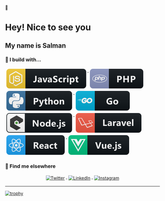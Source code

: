 
🙌 <h1>Hey! Nice to see you</h>
<h2>My name is Salman </h2>

### 🚧 I build with...

<p>
 <a href="https://en.wikipedia.org/wiki/JavaScript">
    <img src="https://raw.githubusercontent.com/MikeCodesDotNET/ColoredBadges/master/svg/dev/languages/js.svg" alt="JavaScript" style="vertical-align:top; margin:4px">
  </a>
  <a href="https://www.php.net/">
    <img src="https://github.com/MikeCodesDotNET/ColoredBadges/raw/master/svg/dev/languages/php.svg" alt="php" style="vertical-align:top; margin:4px">
  </a>
  <a href="https://www.python.org/">
    <img src="https://github.com/MikeCodesDotNET/ColoredBadges/raw/master/svg/dev/languages/python.svg" alt="python" style="vertical-align:top; margin:4px">
  </a>
  <a href="https://go.dev/">
    <img src="https://github.com/MikeCodesDotNET/ColoredBadges/raw/master/svg/dev/languages/go.svg" alt="golang" style="vertical-align:top; margin:4px">
  </a>
  <a href="https://nodejs.org/en/">
    <img src="https://github.com/MikeCodesDotNET/ColoredBadges/raw/master/svg/dev/frameworks/nodejs_larger.svg" alt="nodejs" style="vertical-align:top; margin:4px">
  </a>
  <a href="https://laravel.com/">
    <img src="https://github.com/MikeCodesDotNET/ColoredBadges/raw/master/svg/dev/frameworks/laravel.svg" alt="laravel" style="vertical-align:top; margin:4px">
  </a>
  <a href="https://reactjs.org/">
    <img src="https://github.com/MikeCodesDotNET/ColoredBadges/raw/master/svg/dev/frameworks/react.svg" alt="react" style="vertical-align:top; margin:4px">
  </a>
  <a href="https://vuejs.org/">
    <img src="https://github.com/MikeCodesDotNET/ColoredBadges/raw/master/svg/dev/frameworks/vue.svg" alt="vue" style="vertical-align:top; margin:4px">
  </a>
</p>



### 📢 Find me elsewhere
<p align="center">
  <a href="https://twitter.com/salmanclever">
    <img src="https://raw.githubusercontent.com/MikeCodesDotNET/MikeCodesDotNET/a8abbf37441f3253f74ea255a47f289208d7568c/Resources/twitter.svg" alt="Twitter" style="vertical-align:top; margin:4px">
  </a>  

  <a href="https://www.linkedin.com/in/salmanjabbari/">
    <img src="https://raw.githubusercontent.com/MikeCodesDotNET/MikeCodesDotNET/a8abbf37441f3253f74ea255a47f289208d7568c/Resources/linkedIn.svg" alt="LinkedIn" style="vertical-align:top; margin:4px">
  </a>

  <a href="https://www.instagram.com/salmanclever/">
    <img src="https://raw.githubusercontent.com/MikeCodesDotNET/MikeCodesDotNET/a8abbf37441f3253f74ea255a47f289208d7568c/Resources/instagram.svg" alt="Instagram" style="vertical-align:top; margin:4px">
  </a>
</p>

<hr>


[![trophy](https://github-profile-trophy.vercel.app/?username=salmanclever)](https://github.com/ryo-ma/github-profile-trophy)
